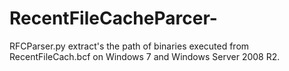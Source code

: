 # RecentFileCacheParcer-
RFCParser.py extract's the path of binaries executed from RecentFileCach.bcf on Windows 7 and Windows Server 2008 R2.
